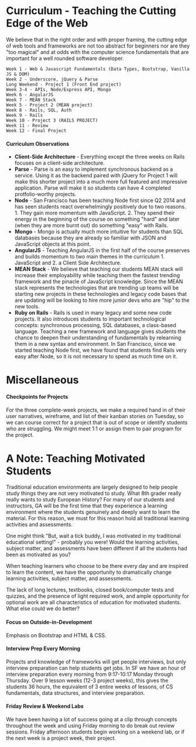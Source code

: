 

# Curriculum - Teaching the Cutting Edge of the Web

We believe that in the right order and with proper framing, the cutting edge of web tools and frameworks are not too abstract for beginners nor are they "too magical" and at odds with the computer science fundamentals that are important for a well rounded software developer.

    Week 1 - Web & Javascript Fundamentals (Data Types, Bootstrap, Vanilla JS & DOM)
    Week 2 - Underscore, jQuery & Parse
    Long Weekend - Project 1 (Front End project)
    Week 3-4 - APIs, Node/Express API, Mongo
    Week 6 - AngularJS
    Week 7 - MEAN Stack
    Week 5 - Project 2 (MEAN project)
    Week 8 - Rails, SQL, Auth
    Week 9 - Rails
    Week 10 - Project 3 (RAILS PROJECT)
    Week 11 - Review
    Week 12 - Final Project

#### Curriculum Observations

* **Client-Side Architecture** - Everything except the three weeks on Rails focuses on a client-side architecture.
* **Parse** - Parse is an easy to implement synchronous backend as a service. Using it as the backend paired with jQuery for Project 1 will make this shorter project into a much more full featured and impressive application. Parse will make it so students can have 4 completed protfolio-worthy projects.
* **Node** - San Francisco has been teaching Node first since Q2 2014 and has seen students react overwhelmingly positively due to two reasons. 1. They gain more momentum with JavaScript. 2. They spend their energy in the beginning of the course on something "hard" and later (when they are more burnt out) do something "easy" with Rails.
* **Mongo** - Mongo is actually much more intuitive for students than SQL databases because they are already so familiar with JSON and JavaScript objects at this point.
* **AngularJS** - Teaching AngularJS in the first half of the course preserves and builds momentum to two main themes in the curriculum 1. JavaScript and 2. a Client Side Architecture.
* **MEAN Stack** - We believe that teaching our students MEAN stack will increase their employability while teaching them the fastest trending framework and the pinacle of JavaScript knowledge. Since the MEAN stack represents the technologies that are trending up teams will be starting new projects in these technologies and legacy code bases that are updating will be looking to hire more junior devs who are "hip" to the new tools.
* **Ruby on Rails** - Rails is used in many legacy and some new code projects. It also introduces students to important technological concepts: synchronous processing, SQL databases, a class-based language. Teaching a new framework and language gives students the chance to deepen their understanding of fundamentals by relearning them in a new syntax and environment. In San Francisco, since we started teaching Node first, we have found that students find Rails very easy after Node, so it is not necessary to spend as much time on it.

# Miscellaneous

#### Checkpoints for Projects

For the three complete-week projects, we make a required hand in of their user narratives, wireframe, and list of their kanban stories on Tuesday, so we can course correct for a project that is out of scope or identify students who are struggling. We might meet 1:1 or assign them to pair program for the project.


# A Note: Teaching Motivated Students

Traditional education environments are largely designed to help people study things they are not very motivated to study. What 8th grader really really wants to study European History? For many of our students and instructors, GA will be the first time that they experience a learning environment where the students genuinely and deeply want to learn the material. For this reason, we must for this reason hold all traditional learning activities and assessments.

One might think "But, wait a tick buddy, I was motivated in my traditional educational setting!" - probably you were! Would the learning activities, subject matter, and assessments have been different if all the students had been as motivated as you?

When teaching learners who choose to be there every day and are inspired to learn the content, we have the opportunity to dramatically change learning activities, subject matter, and assessments.

The lack of long lectures, textbooks, closed book/computer tests and quizzes, and the presence of light required work, and ample opportunity for optional work are all characteristics of education for motivated students. What else could we do better?


#### Focus on Outside-in-Development

Emphasis on Bootstrap and HTML & CSS.


#### Interview Prep Every Morning

Projects and knowledge of frameworks will get people interviews, but only interview preparation can help students get jobs. In SF we have an hour of interview preparation every morning from 9:17-10:17 Monday through Thursday. Over 9 lesson weeks (12-3 project weeks), this gives the students 36 hours, the equivalent of 3 entire weeks of lessons, of CS fundamentals, data structures, and interview preparation.

#### Friday Review & Weekend Labs

We have been having a lot of success going at a clip through concepts throughout the week and using Friday morning to do break out review sessions. Friday afternoon students begin working on a weekend lab, or if the next week is a project week, their project.
